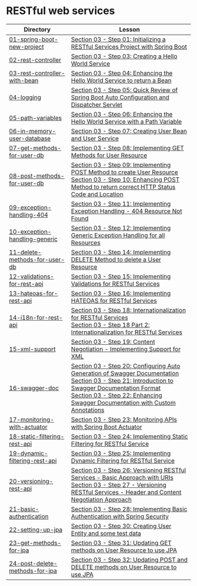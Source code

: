 # RESTful web services

| Directory                                                        | Lesson                                                                                                                                                                                          |
|------------------------------------------------------------------|-------------------------------------------------------------------------------------------------------------------------------------------------------------------------------------------------|
| [01-spring-boot-new-project](01-spring-boot-new-project)         | [Section 03 - Step 01: Initializing a RESTful Services Project with Spring Boot](https://www.udemy.com/microservices-with-spring-boot-and-spring-cloud/learn/v4/t/lecture/8005606)              |
| [02-rest-controller](02-rest-controller)                         | [Section 03 - Step 03: Creating a Hello World Service](https://www.udemy.com/microservices-with-spring-boot-and-spring-cloud/learn/v4/t/lecture/8005612)                                        |
| [03-rest-controller-with-bean](03-rest-controller-with-bean)     | [Section 03 - Step 04: Enhancing the Hello World Service to return a Bean](https://www.udemy.com/microservices-with-spring-boot-and-spring-cloud/learn/v4/t/lecture/8005614)                    |
| [04-logging](04-logging)                                         |   [Section 03 - Step 05: Quick Review of Spring Boot Auto Configuration and Dispatcher Servlet](https://www.udemy.com/microservices-with-spring-boot-and-spring-cloud/learn/v4/t/lecture/8005616) |
| [05-path-variables](05-path-variables)                           | [Section 03 - Step 06: Enhancing the Hello World Service with a Path Variable](https://www.udemy.com/microservices-with-spring-boot-and-spring-cloud/learn/v4/t/lecture/8005618)                |
| [06-in-memory-user-database](06-in-memory-user-database)         | [Section 03 - Step 07: Creating User Bean and User Service](https://www.udemy.com/microservices-with-spring-boot-and-spring-cloud/learn/v4/t/lecture/8005620)                                   |
| [07-get-methods-for-user-db](07-get-methods-for-user-db)         | [Section 03 - Step 08: Implementing GET Methods for User Resource](https://www.udemy.com/microservices-with-spring-boot-and-spring-cloud/learn/v4/t/lecture/8005624)                            |
| [08-post-methods-for-user-db](08-post-methods-for-user-db)       | [Section 03 - Step 09: Implementing POST Method to create User Resource](https://www.udemy.com/microservices-with-spring-boot-and-spring-cloud/learn/v4/t/lecture/8005630)<br>[Section 03 - Step 10: Enhancing POST Method to return correct HTTP Status Code and Location](https://www.udemy.com/microservices-with-spring-boot-and-spring-cloud/learn/v4/t/lecture/8005630) |
| [09-exception-handling-404](09-exception-handling-404)           | [Section 03 - Step 11: Implementing Exception Handling - 404 Resource Not Found](https://www.udemy.com/microservices-with-spring-boot-and-spring-cloud/learn/v4/t/lecture/8005630)              |
| [10-exception-handling-generic](10-exception-handling-generic)   | [Section 03 - Step 12: Implementing Generic Exception Handling for all Resources](https://www.udemy.com/microservices-with-spring-boot-and-spring-cloud/learn/v4/t/lecture/8005638)             |
| [11-delete-methods-for-user-db](11-delete-methods-for-user-db)   | [Section 03 - Step 14: Implementing DELETE Method to delete a User Resource](https://www.udemy.com/microservices-with-spring-boot-and-spring-cloud/learn/v4/t/lecture/8005646)                  |
| [12-validations-for-rest-api](12-validations-for-rest-api)       | [Section 03 - Step 15: Implementing Validations for RESTful Services](https://www.udemy.com/microservices-with-spring-boot-and-spring-cloud/learn/v4/t/lecture/8005648)                         |
| [13-hateoas-for-rest-api](13-hateoas-for-rest-api)               | [Section 03 - Step 16: Implementing HATEOAS for RESTful Services](https://www.udemy.com/microservices-with-spring-boot-and-spring-cloud/learn/v4/t/lecture/8005652)                             |
| [14-i18n-for-rest-api](i18n-for-rest-api)                        | [Section 03 - Step 18: Internationalization for RESTful Services](https://www.udemy.com/microservices-with-spring-boot-and-spring-cloud/learn/v4/t/lecture/8005656)<br>[Section 03 - Step 18 Part 2: Internationalization for RESTful Services](https://www.udemy.com/microservices-with-spring-boot-and-spring-cloud/learn/v4/t/lecture/9714460) |
| [15-xml-support](15-xml-support)                                 | [Section 03 - Step 19: Content Negotiation - Implementing Support for XML](https://www.udemy.com/microservices-with-spring-boot-and-spring-cloud/learn/v4/t/lecture/8005660)                    |
| [16-swagger-doc](16-swagger-doc)                                 | [Section 03 - Step 20: Configuring Auto Generation of Swagger Documentation](https://www.udemy.com/microservices-with-spring-boot-and-spring-cloud/learn/v4/t/lecture/8005664)<br>[Section 03 - Step 21: Introduction to Swagger Documentation Format](https://www.udemy.com/microservices-with-spring-boot-and-spring-cloud/learn/v4/t/lecture/8005666)<br>[Section 03 - Step 22: Enhancing Swagger Documentation with Custom Annotations](https://www.udemy.com/microservices-with-spring-boot-and-spring-cloud/learn/v4/t/lecture/8005668) |
| [17-monitoring-with-actuator](17-monitoring-with-actuator)       | [Section 03 - Step 23: Monitoring APIs with Spring Boot Actuator](https://www.udemy.com/microservices-with-spring-boot-and-spring-cloud/learn/v4/t/lecture/8005670)                             |
| [18-static-filtering-rest-api](18-static-filtering-rest-api)     | [Section 03 - Step 24: Implementing Static Filtering for RESTful Service](https://www.udemy.com/microservices-with-spring-boot-and-spring-cloud/learn/v4/t/lecture/8005674)                     |
| [19-dynamic-filtering-rest-api](19-dynamic-filtering-rest-api)   | [Section 03 - Step 25: Implementing Dynamic Filtering for RESTful Service](https://www.udemy.com/microservices-with-spring-boot-and-spring-cloud/learn/v4/t/lecture/8005676)                    |
| [20-versioning-rest-api](20-versioning-rest-api)                 | [Section 03 - Step 26: Versioning RESTful Services - Basic Approach with URIs](https://www.udemy.com/microservices-with-spring-boot-and-spring-cloud/learn/v4/t/lecture/8005678)<br>[Section 03 - Step 27 - Versioning RESTful Services - Header and Content Negotiation Approach](https://www.udemy.com/microservices-with-spring-boot-and-spring-cloud/learn/v4/t/lecture/8005680) |
| [21-basic-authentication](21-basic-authentication)               | [Section 03 - Step 28: Implementing Basic Authentication with Spring Security](https://www.udemy.com/microservices-with-spring-boot-and-spring-cloud/learn/v4/t/lecture/8005682)      |
| [22-setting-up-jpa](22-setting-up-jpa)                           | [Section 03 - Step 30: Creating User Entity and some test data](https://www.udemy.com/microservices-with-spring-boot-and-spring-cloud/learn/v4/t/lecture/8005686)                               |
| [23-get-methods-for-jpa](23-get-methods-for-jpa)                 | [Section 03 - Step 31: Updating GET methods on User Resource to use JPA](https://www.udemy.com/microservices-with-spring-boot-and-spring-cloud/learn/v4/t/lecture/8005690)                      |
| [24-post-delete-methods-for-jpa](24-post-delete-methods-for-jpa) | [Section 03 - Step 32: Updating POST and DELETE methods on User Resource to use JPA](https://www.udemy.com/microservices-with-spring-boot-and-spring-cloud/learn/v4/t/lecture/8005692)
